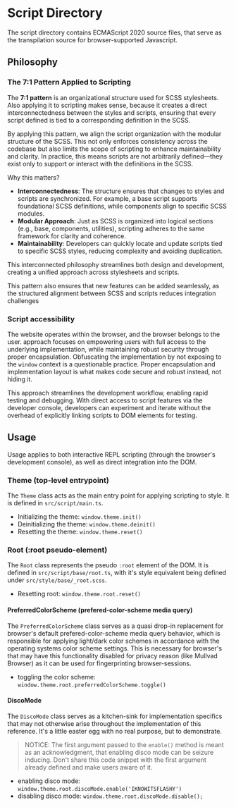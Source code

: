 # Script Directory

The script directory contains ECMAScript 2020 source files, that serve as the
transpilation source for browser-supported Javascript.

## Philosophy

### The 7:1 Pattern Applied to Scripting

The **7:1 pattern** is an organizational structure used for SCSS stylesheets.
Also applying it to scripting makes sense, because it creates a direct
interconnectedness between the styles and scripts, ensuring that every script
defined is tied to a corresponding definition in the SCSS.

By applying this pattern, we align the script organization with the modular
structure of the SCSS. This not only enforces consistency across the codebase
but also limits the scope of scripting to enhance maintainability and clarity.
In practice, this means scripts are not arbitrarily defined—they exist only to
support or interact with the definitions in the SCSS.

Why this matters?

* **Interconnectedness**: The structure ensures that changes to styles and
  scripts are synchronized. For example, a base script supports foundational
  SCSS definitions, while components align to specific SCSS modules.
* **Modular Approach**: Just as SCSS is organized into logical sections (e.g.,
  base, components, utilities), scripting adheres to the same framework for
  clarity and coherence.
* **Maintainability**: Developers can quickly locate and update scripts tied to
  specific SCSS styles, reducing complexity and avoiding duplication.

This interconnected philosophy streamlines both design and development, creating
a unified approach across stylesheets and scripts.

This pattern also ensures that new features can be added seamlessly, as the
structured alignment between SCSS and scripts reduces integration challenges

### Script accessibility

The website operates within the browser, and the browser belongs to the user.
approach focuses on empowering users with full access to the underlying
implementation, while maintaining robust security through proper encapsulation.
Obfuscating the implementation by not exposing to the `window` context is a
questionable practice. Proper encapsulation and implementation layout is what
makes code secure and robust instead, not hiding it.

This approach streamlines the development workflow, enabling rapid testing and
debugging. With direct access to script features via the developer console,
developers can experiment and iterate without the overhead of explicitly linking
scripts to DOM elements for testing.

## Usage

Usage applies to both interactive REPL scripting (through the browser's
development console), as well as direct integration into the DOM.

### Theme (top-level entrypoint)

The `Theme` class acts as the main entry point for applying scripting to style.
It is defined in `src/script/main.ts`.

* Initializing the theme: `window.theme.init()`
* Deinitializing the theme: `window.theme.deinit()`
* Resetting the theme: `window.theme.reset()`

### Root (:root pseudo-element)

The `Root` class represents the pseudo `:root` element of the DOM. It is defined
in `src/script/base/root.ts`, with it's style equivalent being defined under
`src/style/base/_root.scss`.

* Resetting root: `window.theme.root.reset()`

#### PreferredColorScheme (prefered-color-scheme media query)

The `PreferredColorScheme` class serves as a quasi drop-in replacement for
browser's default prefered-color-scheme media query behavior, which is
responsible for applying light/dark color schemes in accordance with the
operating systems color scheme settings. This is necessary for browser's that
may have this functionality disabled for privacy reason (like Mullvad Browser)
as it can be used for fingerprinting browser-sessions.

* toggling the color scheme: `window.theme.root.preferredColorScheme.toggle()`

#### DiscoMode

The `DiscoMode` class serves as a kitchen-sink for implementation specifics that
may not otherwise arise throughout the implementation of this reference. It's a
little easter egg with no real purpose, but to demonstrate.

> NOTICE: The first argument passed to the `enable()` method is meant as an
  acknowledgment, that enabling disco mode can be seizure inducing. Don't share
  this code snippet with the first argument already defined and make users aware
  of it.

* enabling disco mode: `window.theme.root.discoMode.enable('IKNOWITSFLASHY')`
* disabling disco mode: `window.theme.root.discoMode.disable();`
